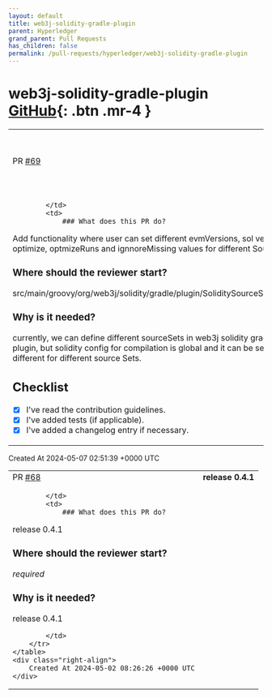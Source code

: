 ```yaml
---
layout: default
title: web3j-solidity-gradle-plugin
parent: Hyperledger
grand_parent: Pull Requests
has_children: false
permalink: /pull-requests/hyperledger/web3j-solidity-gradle-plugin
---
```


# web3j-solidity-gradle-plugin <span class="fs-3 right-align">[GitHub](https://github.com/hyperledger/web3j-solidity-gradle-plugin){: .btn .mr-4 }</span>


<div>
    <table>
        <tr>
            <td>
                PR <a href="https://github.com/hyperledger/web3j-solidity-gradle-plugin/pull/69" class=".btn">#69</a>
            </td>
            <td>
                <b>
                    Different solidity compile config for different sourceSets
                </b>
            </td>
        </tr>
        <tr>
            <td>
                
            </td>
            <td>
                ### What does this PR do?
Add functionality where user can set different evmVersions, sol version, optimize, optmizeRuns and ignnoreMissing values for different Source Sets

### Where should the reviewer start?
src/main/groovy/org/web3j/solidity/gradle/plugin/SoliditySourceSet.groovy

### Why is it needed?
currently, we can define different sourceSets in web3j solidity gradle plugin, but solidity config for compilation is global and it can be set as different for different source Sets.

## Checklist

- [x] I've read the contribution guidelines.
- [x] I've added tests (if applicable).
- [x] I've added a changelog entry if necessary.
            </td>
        </tr>
    </table>
    <div class="right-align">
        Created At 2024-05-07 02:51:39 +0000 UTC
    </div>
</div>

<div>
    <table>
        <tr>
            <td>
                PR <a href="https://github.com/hyperledger/web3j-solidity-gradle-plugin/pull/68" class=".btn">#68</a>
            </td>
            <td>
                <b>
                    release 0.4.1
                </b>
            </td>
        </tr>
        <tr>
            <td>
                
            </td>
            <td>
                ### What does this PR do?
release 0.4.1

### Where should the reviewer start?
*required*

### Why is it needed?
release 0.4.1


            </td>
        </tr>
    </table>
    <div class="right-align">
        Created At 2024-05-02 08:26:26 +0000 UTC
    </div>
</div>

